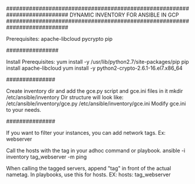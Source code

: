 ###########################################################################
                 DYNAMIC INVENTORY FOR ANSIBLE IN GCP
###########################################################################

Prerequisites:
apache-libcloud
pycrypto
pip

################

Install Prerequisites:
yum install -y /usr/lib/python2.7/site-packages/pip
pip install apache-libcloud
yum install -y python2-crypto-2.6.1-16.el7.x86_64

###############

Create inventory dir and add the gce.py script and gce.ini files in it
mkdir /etc/ansible/inventory
Dir structure will look like:
/etc/ansible/inventory/gce.py
/etc/ansible/inventory/gce.ini
Modify gce.ini to your needs.

###############

If you want to filter your instances, you can add network tags.
Ex: webserver

Call the hosts with the tag in your adhoc command or playbook.
ansible -i inventory tag_webserver -m ping

When calling the tagged servers, append "tag" in front of the actual nametag.
In playbooks, use this for hosts.
EX: hosts: tag_webserver